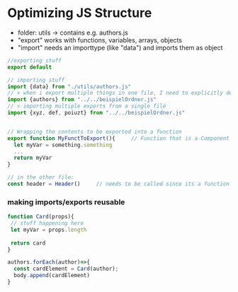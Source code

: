# Optimizing JS Structure
* folder: utils -> contains e.g. authors.js
* "export" works with functions, variables, arrays, objects 
* "import" needs an importtype (like "data") and imports them as object

```js
//exporting stuff
export default

// importing stuff
import {data} from "./utils/authors.js"
// > when i export multiple things in one file, I need to explicitly define the "data" into {dataname}
import {authors} from "../../beispielOrdner.js"
// > importing multiple exports from a single file
import {xyz, def, poiuzt} from "../../beispielOrdner.js"


// Wrapping the contents to be exported into a function
export function MyFunctToExport(){     // Function that is a Component starts with a capital letter 
  let myVar = something.something
  ...
  return myVar
} 
```

```js
// in the other file:
const header = Header()     // needs to be called since its a function
```

### making imports/exports reusable
```js
function Card(props){
 // stuff happening here
 let myVar = props.length
 
 return card
}

authors.forEach(author)=>{
  const cardElement = Card(author);
  body.append(cardElement)
}
```
